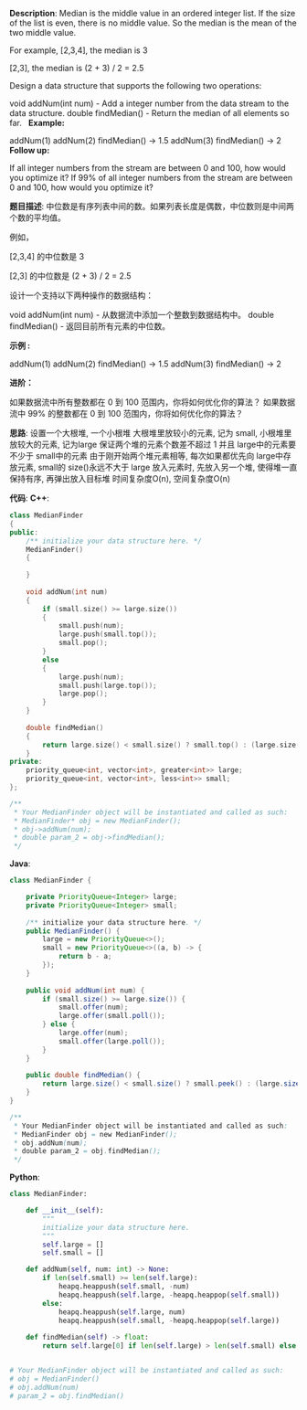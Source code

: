 __Description__:
Median is the middle value in an ordered integer list. If the size of the list is even, there is no middle value. So the median is the mean of the two middle value.

For example,
[2,3,4], the median is 3

[2,3], the median is (2 + 3) / 2 = 2.5

Design a data structure that supports the following two operations:

void addNum(int num) - Add a integer number from the data stream to the data structure.
double findMedian() - Return the median of all elements so far.
 
__Example:__

addNum(1)
addNum(2)
findMedian() -> 1.5
addNum(3) 
findMedian() -> 2
 
__Follow up:__

If all integer numbers from the stream are between 0 and 100, how would you optimize it?
If 99% of all integer numbers from the stream are between 0 and 100, how would you optimize it?

__题目描述__:
中位数是有序列表中间的数。如果列表长度是偶数，中位数则是中间两个数的平均值。

例如，

[2,3,4] 的中位数是 3

[2,3] 的中位数是 (2 + 3) / 2 = 2.5

设计一个支持以下两种操作的数据结构：

void addNum(int num) - 从数据流中添加一个整数到数据结构中。
double findMedian() - 返回目前所有元素的中位数。

__示例 :__

addNum(1)
addNum(2)
findMedian() -> 1.5
addNum(3) 
findMedian() -> 2

__进阶：__

如果数据流中所有整数都在 0 到 100 范围内，你将如何优化你的算法？
如果数据流中 99% 的整数都在 0 到 100 范围内，你将如何优化你的算法？

__思路__:
设置一个大根堆, 一个小根堆
大根堆里放较小的元素, 记为 small, 小根堆里放较大的元素, 记为large
保证两个堆的元素个数差不超过 1
并且 large中的元素要不少于 small中的元素
由于刚开始两个堆元素相等, 每次如果都优先向 large中存放元素, small的 size()永远不大于 large
放入元素时, 先放入另一个堆, 使得堆一直保持有序, 再弹出放入目标堆
时间复杂度O(n), 空间复杂度O(n)

__代码__:
__C++__:
```C++
class MedianFinder 
{
public:
    /** initialize your data structure here. */
    MedianFinder() 
    {
        
    }
    
    void addNum(int num) 
    {
        if (small.size() >= large.size())
        {
            small.push(num);
            large.push(small.top());
            small.pop();
        }
        else
        {
            large.push(num);
            small.push(large.top());
            large.pop();
        }
    }
    
    double findMedian() 
    {
        return large.size() < small.size() ? small.top() : (large.size() > small.size() ? large.top() : (large.top() + small.top()) / 2.0);
    }
private:
    priority_queue<int, vector<int>, greater<int>> large;
    priority_queue<int, vector<int>, less<int>> small;
};

/**
 * Your MedianFinder object will be instantiated and called as such:
 * MedianFinder* obj = new MedianFinder();
 * obj->addNum(num);
 * double param_2 = obj->findMedian();
 */
```

__Java__:
```Java
class MedianFinder {

    private PriorityQueue<Integer> large;
    private PriorityQueue<Integer> small;
    
    /** initialize your data structure here. */
    public MedianFinder() {
        large = new PriorityQueue<>();
        small = new PriorityQueue<>((a, b) -> {
            return b - a;
        });
    }
    
    public void addNum(int num) {
        if (small.size() >= large.size()) {
            small.offer(num);
            large.offer(small.poll());
        } else {
            large.offer(num);
            small.offer(large.poll());
        }
    }
    
    public double findMedian() {
        return large.size() < small.size() ? small.peek() : (large.size() > small.size() ? large.peek() : (large.peek() + small.peek()) / 2.0);
    }
}

/**
 * Your MedianFinder object will be instantiated and called as such:
 * MedianFinder obj = new MedianFinder();
 * obj.addNum(num);
 * double param_2 = obj.findMedian();
 */
```

__Python__:
```Python
class MedianFinder:

    def __init__(self):
        """
        initialize your data structure here.
        """
        self.large = []
        self.small = []

    def addNum(self, num: int) -> None:
        if len(self.small) >= len(self.large):
            heapq.heappush(self.small, -num)
            heapq.heappush(self.large, -heapq.heappop(self.small))
        else:
            heapq.heappush(self.large, num)
            heapq.heappush(self.small, -heapq.heappop(self.large))
                           
    def findMedian(self) -> float:
        return self.large[0] if len(self.large) > len(self.small) else -self.small[0] if len(self.large) > len(self.small) else (self.large[0] - self.small[0]) / 2.0


# Your MedianFinder object will be instantiated and called as such:
# obj = MedianFinder()
# obj.addNum(num)
# param_2 = obj.findMedian()
```
